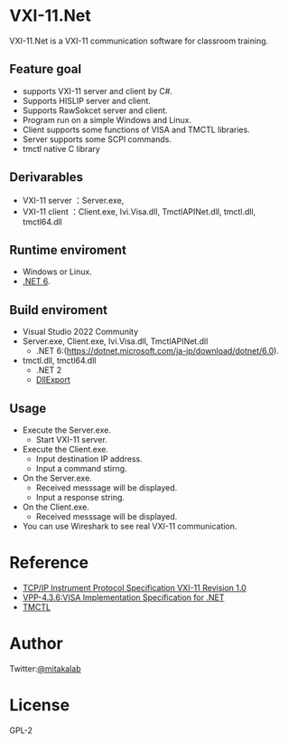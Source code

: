 # VXI-11.Net
VXI-11.Net is a VXI-11 communication software for classroom training.

## Feature goal
- supports VXI-11 server and client by C#.
- Supports HISLIP server and client.
- Supports RawSokcet server and client.
- Program run on a simple Windows and Linux.
- Client supports some functions of VISA and TMCTL libraries.
- Server supports some SCPI commands.
- tmctl native C library

## Derivarables
- VXI-11 server ：Server.exe, 
- VXI-11 client ：Client.exe, Ivi.Visa.dll, TmctlAPINet.dll, tmctl.dll, tmctl64.dll

## Runtime enviroment
- Windows or Linux.
- [.NET 6](https://dotnet.microsoft.com/ja-jp/download/dotnet/6.0).

## Build enviroment
- Visual Studio 2022 Community
- Server.exe, Client.exe, Ivi.Visa.dll, TmctlAPINet.dll
  - .NET 6:(https://dotnet.microsoft.com/ja-jp/download/dotnet/6.0).
- tmctl.dll, tmctl64.dll
  -  .NET 2
  - [DllExport](https://github.com/3F/DllExport)

## Usage
- Execute the Server.exe.
  - Start VXI-11 server.
- Execute the Client.exe.
  - Input destination IP address.
  - Input a command stirng.
- On the Server.exe.
  - Received messsage will be displayed.
  - Input a response string.
- On the Client.exe.
  - Received messsage will be displayed.
- You can use Wireshark to see real VXI-11 communication.

# Reference
- [TCP/IP Instrument Protocol Specification VXI-11 Revision 1.0](https://www.vxibus.org/files/VXI_Specs/VXI-11.zip)
- [VPP-4.3.6:VISA Implementation Specification for .NET](https://www.ivifoundation.org/docs/vpp436_2016-06-07.pdf)
- [TMCTL](https://tmi.yokogawa.com/library/documents-downloads/software/tmctl/)

# Author
Twitter:[@mitakalab](https://twitter.com/mitakalab)

# License
GPL-2